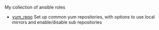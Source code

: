 My collection of ansible roles

* [yum_repo](yum_repo/README.md) Set up common yum repositories, with options to use local mirrors and enable/disable sub repositories


